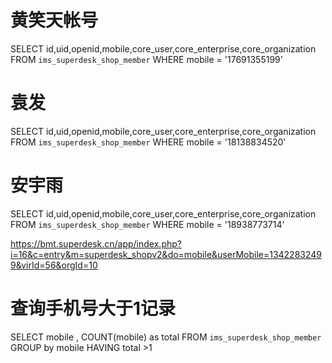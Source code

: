 
# 黄笑天帐号
SELECT id,uid,openid,mobile,core_user,core_enterprise,core_organization FROM `ims_superdesk_shop_member` WHERE mobile = '17691355199'

# 袁发
SELECT id,uid,openid,mobile,core_user,core_enterprise,core_organization FROM `ims_superdesk_shop_member` WHERE mobile = '18138834520'


# 安宇雨
SELECT id,uid,openid,mobile,core_user,core_enterprise,core_organization FROM `ims_superdesk_shop_member` WHERE mobile = '18938773714'


https://bmt.superdesk.cn/app/index.php?i=16&c=entry&m=superdesk_shopv2&do=mobile&userMobile=13422832499&virId=56&orgId=10


# 查询手机号大于1记录
SELECT mobile , COUNT(mobile) as total FROM `ims_superdesk_shop_member` GROUP by mobile HAVING total >1